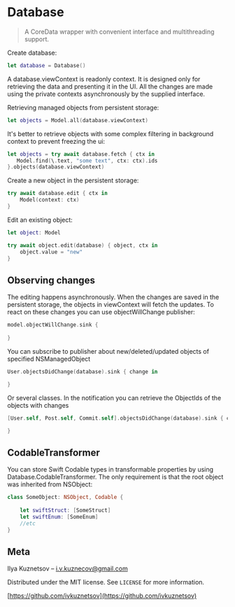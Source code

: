 # Database
>A CoreData wrapper with convenient interface and multithreading support.

Create database:

```swift
let database = Database()
```

A database.viewContext is readonly context. It is designed only for retrieving the data and presenting it in the UI. 
All the changes are made using the private contexts asynchronously by the supplied interface.

Retrieving managed objects from persistent storage:

```swift
let objects = Model.all(database.viewContext)
```

It's better to retrieve objects with some complex filtering in background context to prevent freezing the ui:

```swift
let objects = try await database.fetch { ctx in
   Model.find(\.text, "some text", ctx: ctx).ids
}.objects(database.viewContext)
```

Create a new object in the persistent storage:

```swift
try await database.edit { ctx in
    Model(context: ctx)
}
```

Edit an existing object:

```swift
let object: Model

try await object.edit(database) { object, ctx in
    object.value = "new"
}
```

## Observing changes

The editing happens asynchronously. When the changes are saved in the persistent storage, the objects in viewContext will fetch the updates. To react on these changes you can use objectWillChange publisher:

```swift
model.objectWillChange.sink {
    
}
```

You can subscribe to publisher about new/deleted/updated objects of specified NSManagedObject

```swift
User.objectsDidChange(database).sink { change in

}
```

Or several classes. In the notification you can retrieve the ObjectIds of the objects with changes

```swift
[User.self, Post.self, Commit.self].objectsDidChange(database).sink { change in

}
```

## CodableTransformer

You can store Swift Codable types in transformable properties by using Database.CodableTransformer. 
The only requirement is that the root object was inherited from NSObject:

```swift
class SomeObject: NSObject, Codable {
    
    let swiftStruct: [SomeStruct]
    let swiftEnum: [SomeEnum]
    //etc
}
```

## Meta

Ilya Kuznetsov – i.v.kuznecov@gmail.com

Distributed under the MIT license. See ``LICENSE`` for more information.

[https://github.com/ivkuznetsov](https://github.com/ivkuznetsov)
